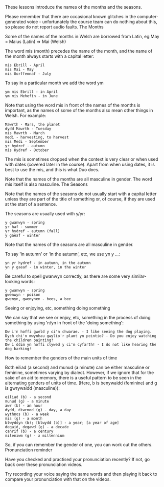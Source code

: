 These lessons introduce the names of the months and the seasons.

Please remember that there are occasional known glitches in the computer-generated voice - unfortunately the course team can do nothing about this, so please do not report audio faults.
The Months

Some of the names of the months in Welsh are borrowed from Latin, eg May = Maius (Latin) => Mai (Welsh)

The word mis (month) precedes the name of the month, and the name of the month always starts with a capital letter:

    mis Ebrill - April
    mis Mai - May
    mis Gorffennaf - July

To say in a particular month we add the word ym

    ym mis Ebrill - in April
    ym mis Mehefin - in June

Note that using the word mis in front of the names of the months is important, as the names of some of the months also mean other things in Welsh. For example:

    Mawrth - Mars, the planet
    dydd Mawrth - Tuesday
    mis Mawrth - March
    medi - harvesting, to harvest
    mis Medi - September
    yr hydref - autumn
    mis Hydref - October

The mis is sometimes dropped when the context is very clear or when used with dates (covered later in the course). Apart from when using dates, it is best to use the mis, and this is what Duo does.

Note that the names of the months are all masculine in gender. The word mis itself is also masculine.
The Seasons

Note that the names of the seasons do not usually start with a capital letter unless they are part of the title of something or, of course, if they are used at the start of a sentence.

The seasons are usually used with y/yr:

    y gwanwyn - spring
    yr haf - summer
    yr hydref - autumn (fall)
    y gaeaf - winter

Note that the names of the seasons are all masculine in gender.

To say 'in autumn' or 'in the autumn', etc, we use yn y ...:

    yn yr hydref - in autumn, in the autumn
    yn y gaeaf - in winter, in the winter

Be careful to spell gwanwyn correctly, as there are some very similar-looking words:

    y gwanwyn - spring
    gwenwyn - poison
    gwenyn, gwenynen - bees, a bee

Seeing or enjoying, etc, something doing something

We can say that we see or enjoy, etc, something in the process of doing something by using 'n/yn in front of the 'doing something':

    Dw i'n hoffi gweld y ci'n chwarae. - I like seeing the dog playing.
    Dych chi'n mwynhau gwylio'r plant yn peintio? - Do you enjoy watching the children painting?
    Dw i ddim yn hoffi clywed y ci'n cyfarth! - I do not like hearing the dog barking!

How to remember the genders of the main units of time

Both eiliad (a second) and munud (a minute) can be either masculine or feminine, sometimes varying by dialect. However, if we ignore that for the sake of an aid to memory, there is a useful pattern to be seen in the alternating genders of units of time. (Here, b is benywaidd (feminine) and g is gwrywaidd (masculine)):

    eiliad (b) - a second
    munud (g) - a minute
    awr (b) - an hour
    dydd, diwrnod (g) - day, a day
    wythnos (b) - a week
    mis (g) - a month
    blwyddyn (b); [blwydd (b)] - a year; [a year of age]
    degaid, degawd (g) - a decade
    canrif (b) - a century
    mileniwm (g) - a millennium

So, if you can remember the gender of one, you can work out the others.
Pronunciation reminder

Have you checked and practised your pronunciation recently? If not, go back over these pronunciation videos.

Try recording your voice saying the same words and then playing it back to compare your pronunciation with that on the videos.
